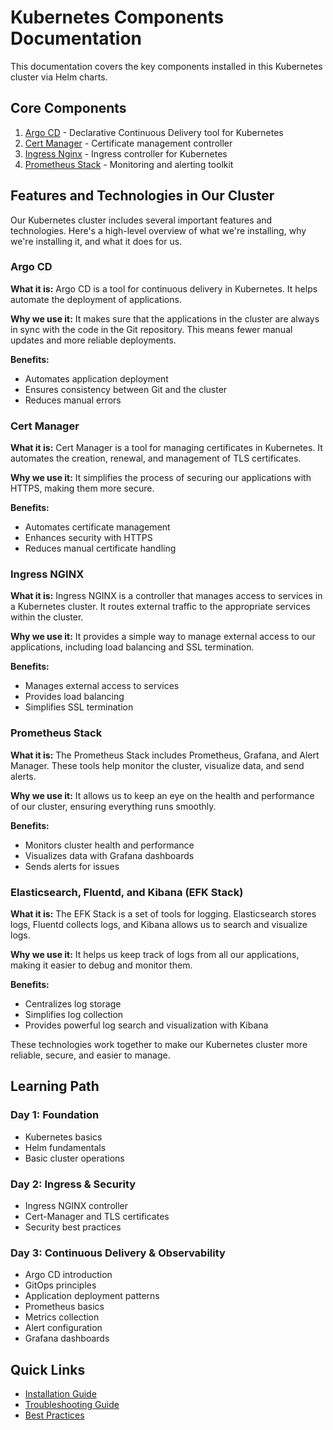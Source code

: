 # Kubernetes Components Documentation

This documentation covers the key components installed in this Kubernetes cluster via Helm charts.

## Core Components

1. [Argo CD](./core-components/argo-cd/README.md) - Declarative Continuous Delivery tool for Kubernetes
2. [Cert Manager](./core-components/cert-manager/README.md) - Certificate management controller
3. [Ingress Nginx](./core-components/ingress-nginx/README.md) - Ingress controller for Kubernetes
4. [Prometheus Stack](./core-components/prometheus/README.md) - Monitoring and alerting toolkit

## Features and Technologies in Our Cluster

Our Kubernetes cluster includes several important features and technologies. Here's a high-level overview of what we're installing, why we're installing it, and what it does for us.

### Argo CD

**What it is:** Argo CD is a tool for continuous delivery in Kubernetes. It helps automate the deployment of applications.

**Why we use it:** It makes sure that the applications in the cluster are always in sync with the code in the Git repository. This means fewer manual updates and more reliable deployments.

**Benefits:**
- Automates application deployment
- Ensures consistency between Git and the cluster
- Reduces manual errors

### Cert Manager

**What it is:** Cert Manager is a tool for managing certificates in Kubernetes. It automates the creation, renewal, and management of TLS certificates.

**Why we use it:** It simplifies the process of securing our applications with HTTPS, making them more secure.

**Benefits:**
- Automates certificate management
- Enhances security with HTTPS
- Reduces manual certificate handling

### Ingress NGINX

**What it is:** Ingress NGINX is a controller that manages access to services in a Kubernetes cluster. It routes external traffic to the appropriate services within the cluster.

**Why we use it:** It provides a simple way to manage external access to our applications, including load balancing and SSL termination.

**Benefits:**
- Manages external access to services
- Provides load balancing
- Simplifies SSL termination

### Prometheus Stack

**What it is:** The Prometheus Stack includes Prometheus, Grafana, and Alert Manager. These tools help monitor the cluster, visualize data, and send alerts.

**Why we use it:** It allows us to keep an eye on the health and performance of our cluster, ensuring everything runs smoothly.

**Benefits:**
- Monitors cluster health and performance
- Visualizes data with Grafana dashboards
- Sends alerts for issues

### Elasticsearch, Fluentd, and Kibana (EFK Stack)

**What it is:** The EFK Stack is a set of tools for logging. Elasticsearch stores logs, Fluentd collects logs, and Kibana allows us to search and visualize logs.

**Why we use it:** It helps us keep track of logs from all our applications, making it easier to debug and monitor them.

**Benefits:**
- Centralizes log storage
- Simplifies log collection
- Provides powerful log search and visualization with Kibana

These technologies work together to make our Kubernetes cluster more reliable, secure, and easier to manage.

## Learning Path

### Day 1: Foundation
- Kubernetes basics
- Helm fundamentals
- Basic cluster operations

### Day 2: Ingress & Security
- Ingress NGINX controller
- Cert-Manager and TLS certificates
- Security best practices

### Day 3: Continuous Delivery & Observability
- Argo CD introduction
- GitOps principles
- Application deployment patterns
- Prometheus basics
- Metrics collection
- Alert configuration
- Grafana dashboards

## Quick Links

- [Installation Guide](./installation.md)
- [Troubleshooting Guide](./troubleshooting.md)
- [Best Practices](./best-practices.md)